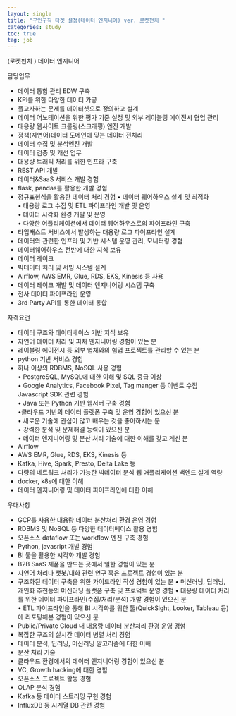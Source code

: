 ```yaml
---
layout: single
title: "구인구직 타겟 설정(데이터 엔지니어) ver. 로켓펀치 "
categories: study
toc: true
tag: job
---
```


(로켓펀치 ) 데이터 엔지니어

담당업무  
- 데이터 통합 관리 EDW 구축    
- KPI를 위한 다양한 데이터 가공  
- 풀고자하는 문제를 데이터셋으로 정의하고 설계  
- 데이터 어노테이션을 위한 평가 기준 설정 및 외부 레이블링 에이전시 협업 관리  
- 대용량 웹사이트 크롤링(스크래핑) 엔진 개발  
- 정책(자연어)데이터 도메인에 맞는 데이터 전처리  
- 데이터 수집 및 분석엔진 개발  
- 데이터 검증 및 개선 업무  
- 대용량 트래픽 처리를 위한 인프라 구축  
- REST API 개발
- 데이터&SaaS 서비스 개발 경험  
- flask, pandas를 활용한 개발 경험  
- 정규표현식을 활용한 데이터 처리 경험
• 데이터 웨어하우스 설계 및 최적화  
• 대용량 로그 수집 및 ETL 파이프라인 개발 및 운영  
• 데이터 시각화 환경 개발 및 운영  
• 다양한 어플리케이션에서 데이터 웨어하우스로의 파이프라인 구축 
- 타입캐스트 서비스에서 발생하는 대용량 로그 파이프라인 설계
- 데이터와 관련한 인프라 및 기반 시스템 운영 관리, 모니터링 경험  
- 데이터웨어하우스 전반에 대한 지식 보유  
- 데이터 레이크 
- 빅데이터 처리 및 서빙 시스템 설계
- Airflow, AWS EMR, Glue, RDS, EKS, Kinesis 등 사용  
- 데이터 레이크 개발 및 데이터 엔지니어링 시스템 구축  
- 전사 데이터 파이프라인 운영  
- 3rd Party API를 통한 데이터 통합  
  

자격요건  
- 데이터 구조와 데이터베이스 기반 지식 보유  
- 자연어 데이터 처리 및 피처 엔지니어링 경험이 있는 분  
- 레이블링 에이전시 등 외부 업체와의 협업 프로젝트를 관리할 수 있는 분  
- python 기반 서비스 경험  
- 하나 이상의 RDBMS, NoSQL 사용 경험  
• PostgreSQL, MySQL에 대한 이해 및 SQL 중급 이상  
• Google Analytics, Facebook Pixel, Tag manger 등 이벤트 수집 Javascript SDK 관련 경험  
• Java 또는 Python 기반 웹서버 구축 경험  
•클라우드 기반의 데이터 플랫폼 구축 및 운영 경험이 있으신 분  
• 새로운 기술에 관심이 많고 배우는 것을 좋아하시는 분  
• 강력한 분석 및 문제해결 능력이 있으신 분  
• 데이터 엔지니어링 및 분산 처리 기술에 대한 이해를 갖고 계신 분  
- Airflow  
- AWS EMR, Glue, RDS, EKS, Kinesis 등  
- Kafka, Hive, Spark, Presto, Delta Lake 등  
- 다량의 네트워크 처리가 가능한 빅데이터 분석 웹 애플리케이션 백엔드 설계 역량  
- docker, k8s에 대한 이해  
- 데이터 엔지니어링 및 데이터 파이프라인에 대한 이해  



우대사항  
-  GCP를 사용한 대용량 데이터 분산처리 환경 운영 경험  
- RDBMS 및 NoSQL 등 다양한 데이터베이스 활용 경험  
- 오픈소스 dataflow 또는 workflow 엔진 구축 경험  
- Python, javasript 개발 경험  
- BI 툴을 활용한 시각화 개발 경험
- B2B SaaS 제품을 만드는 곳에서 일한 경험이 있는 분  
- 자연어 처리나 챗봇/대화 관련 연구 혹은 프로젝트 경험이 있는 분  
- 구조화된 데이터 구축을 위한 가이드라인 작성 경험이 있는 분
• 머신러닝, 딥러닝, 개인화 추천등의 머신러닝 플랫폼 구축 및 프로덕트 운영 경험
• 대용량 데이터 처리를 위한 데이터 파이프라인(수집/처리/분석) 개발 경험이 있으신 분  
• ETL 파이프라인을 통해 BI 시각화를 위한 툴(QuickSight, Looker, Tableau 등)에 리포팅해본 경험이 있으신 분  
- Public/Private Cloud 내 대용량 데이터 분산처리 환경 운영 경험  
- 복잡한 구조의 실시간 데이터 병렬 처리 경험
- 데이터 분석, 딥러닝, 머신러닝 알고리즘에 대한 이해  
- 분산 처리 기술
- 클라우드 환경에서의 데이터 엔지니어링 경험이 있으신 분  
- VC, Growth hacking에 대한 경험  
- 오픈소스 프로젝트 활동 경험  
- OLAP 분석 경험  
- Kafka 등 데이터 스트리밍 구현 경험  
- InfluxDB 등 시계열 DB 관련 경험  


